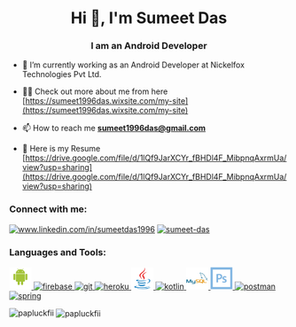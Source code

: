 <h1 align="center">Hi 👋, I'm Sumeet Das</h1>
<h3 align="center">I am an Android Developer</h3>

- 🔭 I’m currently working as an Android Developer at Nickelfox Technologies Pvt Ltd.

- 👨‍💻 Check out more about me from here [https://sumeet1996das.wixsite.com/my-site](https://sumeet1996das.wixsite.com/my-site)

- 📫 How to reach me **sumeet1996das@gmail.com**

- 📄 Here is my Resume [https://drive.google.com/file/d/1lQf9JarXCYr_fBHDl4F_MibpnqAxrmUa/view?usp=sharing](https://drive.google.com/file/d/1lQf9JarXCYr_fBHDl4F_MibpnqAxrmUa/view?usp=sharing)

<h3 align="left">Connect with me:</h3>
<p align="left">
<a href="https://linkedin.com/in/www.linkedin.com/in/sumeetdas1996" target="blank"><img align="center" src="https://raw.githubusercontent.com/rahuldkjain/github-profile-readme-generator/master/src/images/icons/Social/linked-in-alt.svg" alt="www.linkedin.com/in/sumeetdas1996" height="30" width="40" /></a>
<a href="https://stackoverflow.com/users/sumeet-das" target="blank"><img align="center" src="https://raw.githubusercontent.com/rahuldkjain/github-profile-readme-generator/master/src/images/icons/Social/stack-overflow.svg" alt="sumeet-das" height="30" width="40" /></a>
</p>

<h3 align="left">Languages and Tools:</h3>
<p align="left"> <a href="https://developer.android.com" target="_blank"> <img src="https://raw.githubusercontent.com/devicons/devicon/master/icons/android/android-original-wordmark.svg" alt="android" width="40" height="40"/> </a> <a href="https://firebase.google.com/" target="_blank"> <img src="https://www.vectorlogo.zone/logos/firebase/firebase-icon.svg" alt="firebase" width="40" height="40"/> </a> <a href="https://git-scm.com/" target="_blank"> <img src="https://www.vectorlogo.zone/logos/git-scm/git-scm-icon.svg" alt="git" width="40" height="40"/> </a> <a href="https://heroku.com" target="_blank"> <img src="https://www.vectorlogo.zone/logos/heroku/heroku-icon.svg" alt="heroku" width="40" height="40"/> </a> <a href="https://www.java.com" target="_blank"> <img src="https://raw.githubusercontent.com/devicons/devicon/master/icons/java/java-original.svg" alt="java" width="40" height="40"/> </a> <a href="https://kotlinlang.org" target="_blank"> <img src="https://www.vectorlogo.zone/logos/kotlinlang/kotlinlang-icon.svg" alt="kotlin" width="40" height="40"/> </a> <a href="https://www.mysql.com/" target="_blank"> <img src="https://raw.githubusercontent.com/devicons/devicon/master/icons/mysql/mysql-original-wordmark.svg" alt="mysql" width="40" height="40"/> </a> <a href="https://www.photoshop.com/en" target="_blank"> <img src="https://raw.githubusercontent.com/devicons/devicon/master/icons/photoshop/photoshop-line.svg" alt="photoshop" width="40" height="40"/> </a> <a href="https://postman.com" target="_blank"> <img src="https://www.vectorlogo.zone/logos/getpostman/getpostman-icon.svg" alt="postman" width="40" height="40"/> </a> <a href="https://spring.io/" target="_blank"> <img src="https://www.vectorlogo.zone/logos/springio/springio-icon.svg" alt="spring" width="40" height="40"/> </a> </p>

<p><img align="left" src="https://github-readme-stats.vercel.app/api/top-langs?username=papluckfii&show_icons=true&locale=en&layout=compact" alt="papluckfii" /></p>

<p>&nbsp;<img align="center" src="https://github-readme-stats.vercel.app/api?username=papluckfii&show_icons=true&locale=en" alt="papluckfii" /></p>

